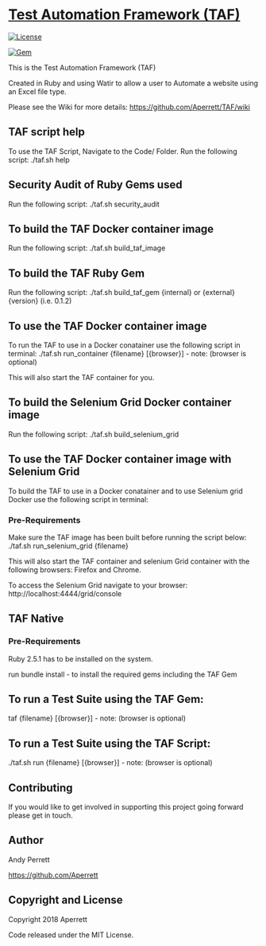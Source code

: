 # [Test Automation Framework (TAF)](https://github.com/Aperrett/TAF)
[![License](https://img.shields.io/github/license/mashape/apistatus.svg)](https://opensource.org/licenses/MIT)

[![Gem](https://img.shields.io/gem/v/:package.svg)](https://rubygems.org/gems/taf)

This is the Test Automation Framework (TAF)

Created in Ruby and using Watir to allow a user to Automate a website using an Excel file type.

Please see the Wiki for more details: https://github.com/Aperrett/TAF/wiki


<h2>TAF script help </h2>
To use the TAF Script, Navigate to the Code/ Folder.
Run the following script: 
./taf.sh help

<h2>Security Audit of Ruby Gems used </h2>
Run the following script: 
./taf.sh security_audit

<h2>To build the TAF Docker container image</h2>
Run the following script: 
./taf.sh build_taf_image

<h2>To build the TAF Ruby Gem</h2>
Run the following script: 
./taf.sh build_taf_gem {internal} or {external} {version} (i.e. 0.1.2)

<h2>To use the TAF Docker container image</h2>
To run the TAF to use in a Docker conatainer use the following script in terminal:
./taf.sh run_container {filename} [{browser}] - note: (browser is optional)

This will also start the TAF container for you.

<h2>To build the Selenium Grid Docker container image</h2>
Run the following script: 
./taf.sh build_selenium_grid

<h2>To use the TAF Docker container image with Selenium Grid</h2>
To build the TAF to use in a Docker conatainer and to use Selenium grid Docker use the following script in terminal:

<h3>Pre-Requirements</h3>
Make sure the TAF image has been built before running the script below:
./taf.sh run_selenium_grid {filename}

This will also start the TAF container and selenium Grid container with the following browsers: Firefox and Chrome.

To access the Selenium Grid navigate to your browser: http://localhost:4444/grid/console

<h2>TAF Native</h2>
<h3>Pre-Requirements</h3>
Ruby 2.5.1 has to be installed on the system.

run bundle install - to install the required gems including the TAF Gem

<h2>To run a Test Suite using the TAF Gem:</h2>
taf {filename} [{browser}] - note: (browser is optional)

<h2>To run a Test Suite using the TAF Script:</h2>
./taf.sh run {filename} [{browser}] - note: (browser is optional)

<h2>Contributing</h2>

If you would like to get involved in supporting this project going forward please get in touch.

<h2>Author</h2>

Andy Perrett

https://github.com/Aperrett


<h2>Copyright and License</h2>

Copyright 2018 Aperrett

Code released under the MIT License.

